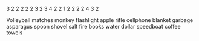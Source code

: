 
3
2
2
2
2
2
3
2
3
4
2
2
1
2
2
2
2
4
3
2

Volleyball
matches
monkey
flashlight
apple
rifle
cellphone
blanket
garbage
asparagus
spoon
shovel
salt
fire
books
water
dollar
speedboat
coffee
towels